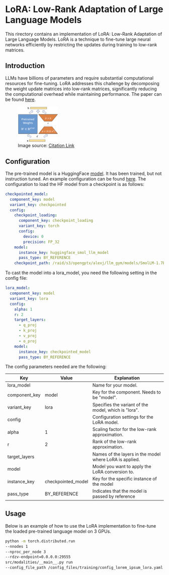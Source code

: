 # LoRA: Low-Rank Adaptation of Large Language Models

This rirectory contains an implementation of LoRA: Low-Rank Adaptation of Large Language Models. LoRA is a technique to
fine-tune large neural networks efficiently by restricting the updates during training to low-rank matrices.

## Introduction

LLMs have billions of parameters and require substantial computational resources for fine-tuning.
LoRA addresses this challenge by decomposing the weight update matrices into low-rank matrices, significantly reducing
the computational overhead while maintaining performance.
The paper can be found [here](https://arxiv.org/abs/2106.09685).

<figure>
    <img alt="LoRA figure" src="/docs/source/lora_figure.png" width="30%" height="auto"/>
    <figcaption>Image source: <a href="https://arxiv.org/abs/2106.09685">Citation Link</a></figcaption>
</figure>

## Configuration

The pre-trained model is a HuggingFace [model](https://huggingface.co/HuggingFaceTB/SmolLM-1.7B).
It has been trained, but not instruction tuned.
An example configuration can be found [here](/config_files/training/config_lorem_ipsum_lora.yaml).
The configuration to load the HF model from a checkpoint is as follows:

```yaml
checkpointed_model:
  component_key: model
  variant_key: checkpointed
  config:
    checkpoint_loading:
      component_key: checkpoint_loading
      variant_key: torch
      config:
        device: 0
        precision: FP_32
    model:
      instance_key: huggingface_smol_llm_model
      pass_type: BY_REFERENCE
    checkpoint_path: /raid/s3/opengptx/alexj/llm_gym/models/SmolLM-1.7B_saved/model.bin
```

To cast the model into a lora_model, you need the following setting in the config file:

```yaml
lora_model:
  component_key: model
  variant_key: lora
  config:
    alpha: 1
    r: 2
    target_layers:
      - q_proj
      - k_proj
      - v_proj
      - o_proj
    model:
      instance_key: checkpointed_model
      pass_type: BY_REFERENCE
```

The config parameters needed are the following:

| Key           | Value              | Explanation                                             |
|---------------|--------------------|---------------------------------------------------------|
| lora_model    |                    | Name for your model.                                    |
| component_key | model              | Key for the component. Needs to be "model".             |
| variant_key   | lora               | Specifies the variant of the model, which is "lora".    |
| config        |                    | Configuration settings for the LoRA model.              |
| alpha         | 1                  | Scaling factor for the low-rank approximation.          |
| r             | 2                  | Rank of the low-rank approximation.                     |
| target_layers |                    | Names of the layers in the model where LoRA is applied. |
| model         |                    | Model you want to apply the LoRA conversion to.         |
| instance_key  | checkpointed_model | Key for the specific instance of the model              |
| pass_type     | BY_REFERENCE       | Indicates that the model is passed by reference         |

## Usage

Below is an example of how to use the LoRA implementation to fine-tune the loaded pre-trained language model on 3 GPUs.

```bash
python -m torch.distributed.run 
--nnodes 1 
--nproc_per_node 3 
--rdzv-endpoint=0.0.0.0:29555 
src/modalities/__main__.py run 
--config_file_path /config_files/training/config_lorem_ipsum_lora.yaml 
```